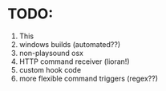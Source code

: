 # TODO:
1. This
1. windows builds (automated??)
1. non-playsound osx
1. HTTP command receiver (lioran!)
1. custom hook code
1. more flexible command triggers (regex??)
